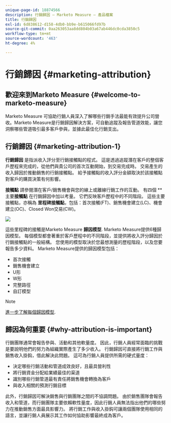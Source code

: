 ```yaml
---
unique-page-id: 18874566
description: 行銷歸因 — Marketo Measure — 產品檔案
title: 行銷歸因
exl-id: 6d838612-d158-4db0-bb9e-b615066fd97b
source-git-commit: 0aa263053aa8dd804b03a67ab446dc0cda3850c5
workflow-type: tm+mt
source-wordcount: '463'
ht-degree: 4%

---
```


# 行銷歸因 {#marketing-attribution}

## 歡迎來到Marketo Measure {#welcome-to-marketo-measure}

Marketo Measure 可協助行銷人員深入了解哪些行銷手法最能有效提升公司營收。Marketo Measure是行銷歸因解決方案，可自動追蹤及報告管道效能，讓您洞察哪些管道吸引最多客戶參與，並據此最佳化行銷支出。

## 行銷歸因 {#marketing-attribution-1}

**行銷歸因** 是指派收入評分至行銷接觸點的程式。 這是透過追蹤潛在客戶的整個客戶歷程來完成的，從他們與貴公司的首次互動開始，到交易完成時。 交易產生的收入歸因於推動銷售的行銷接觸點。 給予接觸點的收入評分金額取決於該接觸點對客戶的購買決策有何影響。

**接觸點** 請參閱潛在客戶/銷售機會與您的線上或離線行銷工作的互動。 有四個 **主要&#x200B;**接觸點** 在行銷歸因中加以考量。 它們反映客戶歷程中的不同階段。 這些主要接觸點，亦稱為 **里程碑接觸點**，包括：首次接觸(FT)、銷售機會建立(LC)、機會建立(OC)、Closed Won交易(CW)。

![](assets/1.png)

這些里程碑的接觸是Marketo Measure **歸因模型**. Marketo Measure提供6種歸因模型。 每個模型都會著重於客戶歷程中的不同階段，並提供將收入評分歸因於行銷接觸點的一般結構。 您使用的模型取決於您最想測量的歷程階段，以及您要報告多少資料。 Marketo Measure提供的歸因模型包括：

* 首次接觸
* 銷售機會建立
* U形
* W形
* 完整路徑
* 自訂模型

>[!NOTE]
>
>[進一步了解每個歸因模型](/help/introduction-to-marketo-measure/overview-resources/marketo-measure-attribution-models.md).

## 歸因為何重要 {#why-attribution-is-important}

行銷團隊通常會報告參與、活動和其他軟量度。 因此，行銷人員經常面臨的挑戰是要說明他們的努力為組織實際產生了多少收入。 行銷歸因可直接將行銷工作與銷售收入掛鈎，借此解決此問題。 這可為行銷人員提供所需的硬式量度：

* 決定哪些行銷活動和管道成效良好，且最具營利性
* 將行銷資金分配給業績最佳的渠道
* 識別哪些行銷管道最有責任將銷售機會轉換為客戶
* 與收入相關的預測行銷目標

此外，行銷歸因可解決銷售與行銷團隊之間的不協調問題。 由於銷售團隊會報告收入和管道，而行銷團隊主要依賴軟性量度，因此行銷人員無法指出他們的哪些努力在推動銷售方面最具影響力。 將行銷工作與收入掛鈎可讓兩個團隊使用相同的語言，並讓行銷人員展示其工作如何協助影響最終成為客戶。
